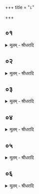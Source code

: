 +++
title = "८"

+++


## ०१
<details><summary>मूलम् - श्रीधरादि</summary>

अथा᳘तः प्प्रा᳘यश्चित्तीनाम्॥  
यद्य᳘श्वो व्व᳘डवाᳫँ᳭ स्क᳘न्देद्वाय᳘व्यम्प᳘यो ऽनुनि᳘र्व्वपेद्वायुर्व्वै रे᳘तसाम्विकर्त्ता᳘ प्प्राणो वै᳘ व्वायुः᳘ प्राणो हि रे᳘तसाम्विकर्त्ता रे᳘तसै᳘वास्मिंस्तद्रे᳘तो दधाति॥
</details>

## ०२
<details><summary>मूलम् - श्रीधरादि</summary>

(त्य᳘) अ᳘थ य᳘दि स्रामो᳘ व्विन्दे᳘त्॥  
(त्पौ) पौष्णं᳘ चरु᳘मनुनि᳘र्व्वपेत्पूषा वै᳘ पशूना᳘मीष्टे स य᳘स्यैव᳘ पश᳘वो यः᳘ पशूनामी᳘ष्टे त᳘मे᳘वैत᳘त्प्रीणात्यगदो᳘ हैव᳘ भवति॥
</details>

## ०३
<details><summary>मूलम् - श्रीधरादि</summary>

(त्य᳘) अ᳘थ य᳘द्यक्षतामयो᳘ व्विन्दे᳘त्॥  
(द्वै) व्वैश्वानरन्द्वा᳘दशकपालम्भू᳘मिकपालम्पुरोडा᳘शमनुनि᳘र्व्वपेदियम्वै᳘ वैश्वानर᳘ ऽइमा᳘मे᳘वैत᳘त्प्रीणात्यगदो᳘ हैव᳘ भवति॥
</details>

## ०४
<details><summary>मूलम् - श्रीधरादि</summary>

(त्य᳘) अ᳘थ य᳘द्यक्ष्यामयो᳘ व्विन्दे᳘त्॥  
(त्सौ) सौर्य्य᳘ञ्चरु᳘मनुनि᳘र्व्वपेत्सू᳘र्य्यो वै᳘ प्प्रजा᳘नाञ्च᳘क्षुर्य्यदा᳘ ह्ये᳘वैष᳘ ऽउदेत्य᳘थैतᳫँ᳭ स᳘र्व्वञ्चरति च᳘क्षुषै᳘वास्मिंस्तच्च᳘क्षुर्द्दधाति स य᳘च्चरुर्भ्भ᳘वति च᳘क्षुषा᳘ ह्यय᳘मात्मा[[!!]] च᳘रति॥
</details>

## ०५
<details><summary>मूलम् - श्रीधरादि</summary>

(त्य᳘) अ᳘थ य᳘द्युदके᳘ म्म्रिये᳘त॥  
व्वारुणं᳘ यवम᳘यञ्चरु᳘मनुनि᳘र्व्वपेद्व᳘रुणो वा᳘ ऽएत᳘ङ्गृह्णाति᳘ यो ऽप्सु᳘ म्म्रि᳘य᳘ते सा᳘ यै᳘वैनन्देव᳘ता गृह्णा᳘ति ता᳘मे᳘वैत᳘त्प्रीणाति᳘ सा ऽस्मै प्प्री᳘ता ऽन्य᳘मालम्भाया᳘नुमन्यते तया᳘ ऽनुमतमा᳘लभते स य᳘द्यवम᳘यो भ᳘वति व्वरु᳘ण्या हि य᳘वाः॥
</details>

## ०६
<details><summary>मूलम् - श्रीधरादि</summary>

(वा ऽअ᳘) अ᳘थ य᳘दि न᳘श्येत्॥  
(त्रि᳘) त्रि᳘हविषमि᳘ष्टिमनुनि᳘र्व्वपेद्द्यावापृथि᳘व्यमे᳘ककपालम्पुरोडा᳘शम्वाय᳘व्यम्प᳘यः[[!!]] सौर्य्य᳘ञ्चरुं यद्वै कि᳘ञ्च न᳘श्यत्यन्त᳘रैव तद्द्या᳘वापृथिवी᳘ नश्यति त᳘द्वायुरु᳘पवात्यादि᳘त्यो ऽभि᳘तपति᳘ नैता᳘भ्यो देव᳘ताभ्य ऽऋते कि᳘ञ्चन[[!!]] नश्यति᳘ सैषा पृ᳘थगेव᳘ नष्टवे᳘दनी स य᳘द्यस्या᳘प्यन्यन्न᳘श्येदेत᳘यैव᳘ यजेता᳘नु है᳘वैनद्विन्दत्य᳘थ य᳘द्यमि᳘त्रा ऽअ᳘श्वम्विन्दे᳘रन्यदि[[!!]] वा म्म्रिये᳘त य᳘दि वा᳘ ऽप्स्वन्य᳘मानी᳘य[[!!]] प्प्रो᳘क्षेयुः सैव त᳘त्र प्प्रा᳘यश्चित्तिः॥
</details>